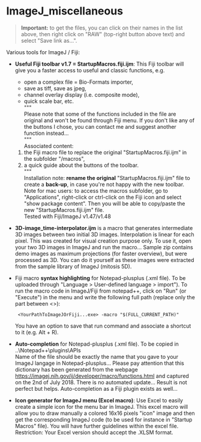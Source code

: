 # ImageJ_miscellaneous

> **Important:** to get the files, you can click on their names in the list above, then right click on "RAW" (top-right button above text) and select "Save link as...".

Various tools for ImageJ / Fiji:

- **Useful Fiji toolbar v1.7 = StartupMacros.fiji.ijm**: This Fiji toolbar will give you a faster access to useful and classic functions, e.g. 
  - open a complex file = Bio-Formats importer, 
  - save as tiff, save as jpeg, 
  - channel overlay display (i.e. composite mode), 
  - quick scale bar, etc.<br/>
"""  
Please note that some of the functions included in the file are original and won't be found through Fiji menu. If you don't like any of the buttons I chose, you can contact me and suggest another function instead...  
"""  
Associated content:
  1. the Fiji macro file to replace the original "StartupMacros.fiji.ijm" in the subfolder "/macros", 
  2. a quick guide about the buttons of the toolbar.<br/>
"""  
Installation note: **rename the original** "StartupMacros.fiji.ijm" file to create a **back-up**, in case you're not happy with the new toolbar. Note for mac users: to access the macros subfolder, go to "Applications", right-click or ctrl-click on the Fiji icon and select "show package content". Then you will be able to copy/paste the new "StartupMacros.fiji.ijm" file.<br/>
Tested with Fiji/ImageJ v1.47/v1.48    

- **3D-image_time-interpolator.ijm** is a macro that generates intermediate 3D images between two initial 3D images. Interpolation is linear for each pixel. This was created for visual creation purpose only. To use it, open your two 3D images in ImageJ and run the macro... Sample zip contains demo images as maximum projections (for faster overview), but were processed as 3D. You can do it yourself as these images were extracted from the sample library of ImageJ (mitosis 5D).

- Fiji macro **syntax highlighting** for Notepad-plusplus (.xml file). To be uploaded through "Language > User-defined language > import").
To run the macro code in ImageJ/Fiji from notepad++, click on "Run" (or "Execute") in the menu and write the following full path (replace only the part between <>):

       <YourPathToImageJOrFiji...exe> -macro "$(FULL_CURRENT_PATH)"

    You have an option to save that run command and associate a shortcut to it (e.g. Alt + R).

- **Auto-completion** for Notepad-plusplus (.xml file). To be copied in ..\Notepad++\plugins\APIs\
Name of the file should be exactly the name that you gave to your ImageJ langage in Notepad-plusplus...
Please pay attention that this dictionary has been generated from the webpage https://imagej.nih.gov/ij/developer/macro/functions.html and captured on the 2nd of July 2018. There is no automated update...
Result is not perfect but helps. Auto-completion as a Fiji plugin exists as well...

- **Icon generator for ImageJ menu (Excel macro)**: Use Excel to easily create a simple icon for the menu bar in ImageJ. This excel macro will allow you to draw manually a colored 16x16 pixels "icon" image and then get the corresponding ImageJ code (to be used for instance in "Startup Macros" file). You will have further guidelines within the excel file. Restriction: Your Excel version should accept the .XLSM format.
